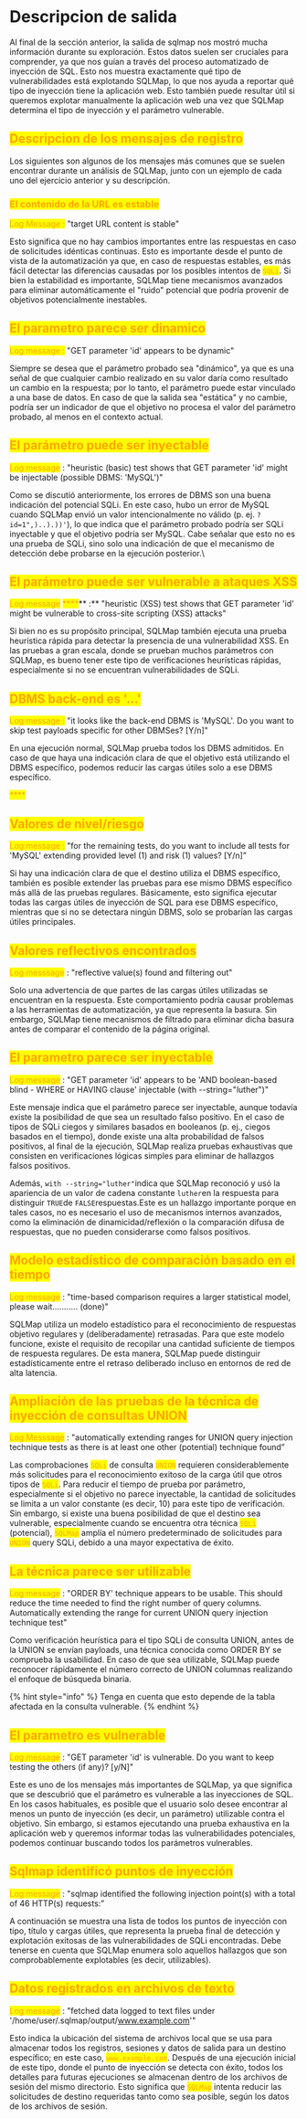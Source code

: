 # Descripcion de salida

Al final de la sección anterior, la salida de sqlmap nos mostró mucha información durante su exploración. Estos datos suelen ser cruciales para comprender, ya que nos guían a través del proceso automatizado de inyección de SQL. Esto nos muestra exactamente qué tipo de vulnerabilidades está explotando SQLMap, lo que nos ayuda a reportar qué tipo de inyección tiene la aplicación web. Esto también puede resultar útil si queremos explotar manualmente la aplicación web una vez que SQLMap determina el tipo de inyección y el parámetro vulnerable.



## <mark style="color:orange;">Descripcion de los mensajes de registro</mark>

Los siguientes son algunos de los mensajes más comunes que se suelen encontrar durante un análisis de SQLMap, junto con un ejemplo de cada uno del ejercicio anterior y su descripción.



### <mark style="color:orange;">El contenido de la URL es estable</mark>

<mark style="color:orange;">Log Message :</mark> "target URL content is stable"

Esto significa que no hay cambios importantes entre las respuestas en caso de solicitudes idénticas continuas. Esto es importante desde el punto de vista de la automatización ya que, en caso de respuestas estables, es más fácil detectar las diferencias causadas por los posibles intentos de <mark style="color:orange;">`SQLi`</mark>. Si bien la estabilidad es importante, SQLMap tiene mecanismos avanzados para eliminar automáticamente el "ruido" potencial que podría provenir de objetivos potencialmente inestables.



## <mark style="color:orange;">El parametro parece ser dinamico</mark>

<mark style="color:orange;">Log message :</mark> "GET parameter 'id' appears to be dynamic"

Siempre se desea que el parámetro probado sea "dinámico", ya que es una señal de que cualquier cambio realizado en su valor daría como resultado un cambio en la respuesta; por lo tanto, el parámetro puede estar vinculado a una base de datos. En caso de que la salida sea "estática" y no cambie, podría ser un indicador de que el objetivo no procesa el valor del parámetro probado, al menos en el contexto actual.



## <mark style="color:orange;">**El parámetro puede ser inyectable**</mark>

<mark style="color:orange;">Log message</mark>  :  "heuristic (basic) test shows that GET parameter 'id' might be injectable (possible DBMS: 'MySQL')"

Como se discutió anteriormente, los errores de DBMS son una buena indicación del potencial SQLi. En este caso, hubo un error de MySQL cuando SQLMap envió un valor intencionalmente no válido (p. ej. `?id=1",)..).))'`), lo que indica que el parámetro probado podría ser SQLi inyectable y que el objetivo podría ser MySQL. Cabe señalar que esto no es una prueba de SQLi, sino solo una indicación de que el mecanismo de detección debe probarse en la ejecución posterior.\


## <mark style="color:orange;">**El parámetro puede ser vulnerable a ataques XSS**</mark>

<mark style="color:orange;">Log message</mark> <mark style="color:orange;"></mark><mark style="color:orange;">****</mark>** :** "heuristic (XSS) test shows that GET parameter 'id' might be vulnerable to cross-site scripting (XSS) attacks"

Si bien no es su propósito principal, SQLMap también ejecuta una prueba heurística rápida para detectar la presencia de una vulnerabilidad XSS. En las pruebas a gran escala, donde se prueban muchos parámetros con SQLMap, es bueno tener este tipo de verificaciones heurísticas rápidas, especialmente si no se encuentran vulnerabilidades de SQLi.



## <mark style="color:orange;">**DBMS back-end es '...'**</mark>

<mark style="color:orange;">Log message :</mark>  "it looks like the back-end DBMS is 'MySQL'. Do you want to skip test payloads specific for other DBMSes? \[Y/n]"

En una ejecución normal, SQLMap prueba todos los DBMS admitidos. En caso de que haya una indicación clara de que el objetivo está utilizando el DBMS específico, podemos reducir las cargas útiles solo a ese DBMS específico.

<mark style="color:orange;">****</mark>

## <mark style="color:orange;">**Valores de nivel/riesgo**</mark>

<mark style="color:orange;">Log message :</mark> "for the remaining tests, do you want to include all tests for 'MySQL' extending provided level (1) and risk (1) values? \[Y/n]”

Si hay una indicación clara de que el destino utiliza el DBMS específico, también es posible extender las pruebas para ese mismo DBMS específico más allá de las pruebas regulares. Básicamente, esto significa ejecutar todas las cargas útiles de inyección de SQL para ese DBMS específico, mientras que si no se detectara ningún DBMS, solo se probarían las cargas útiles principales.



## <mark style="color:orange;">Valores reflectivos encontrados</mark>

<mark style="color:orange;">Log messsage</mark> : "reflective value(s) found and filtering out"

Solo una advertencia de que partes de las cargas útiles utilizadas se encuentran en la respuesta. Este comportamiento podría causar problemas a las herramientas de automatización, ya que representa la basura. Sin embargo, SQLMap tiene mecanismos de filtrado para eliminar dicha basura antes de comparar el contenido de la página original.



## <mark style="color:orange;">El parametro parece ser inyectable</mark>

<mark style="color:orange;">Log message</mark> : "GET parameter 'id' appears to be 'AND boolean-based blind - WHERE or HAVING clause' injectable (with --string="luther")"

Este mensaje indica que el parámetro parece ser inyectable, aunque todavía existe la posibilidad de que sea un resultado falso positivo. En el caso de tipos de SQLi ciegos y similares basados en booleanos (p. ej., ciegos basados en el tiempo), donde existe una alta probabilidad de falsos positivos, al final de la ejecución, SQLMap realiza pruebas exhaustivas que consisten en verificaciones lógicas simples para eliminar de hallazgos falsos positivos.

Además, `with --string="luther"`indica que SQLMap reconoció y usó la apariencia de un valor de cadena constante `luther`en la respuesta para distinguir `TRUE`de `FALSE`respuestas.Este es un hallazgo importante porque en tales casos, no es necesario el uso de mecanismos internos avanzados, como la eliminación de dinamicidad/reflexión o la comparación difusa de respuestas, que no pueden considerarse como falsos positivos.



## <mark style="color:orange;">**Modelo estadístico de comparación basado en el tiempo**</mark>

<mark style="color:orange;">Log message</mark> : "time-based comparison requires a larger statistical model, please wait........... (done)"

SQLMap utiliza un modelo estadístico para el reconocimiento de respuestas objetivo regulares y (deliberadamente) retrasadas. Para que este modelo funcione, existe el requisito de recopilar una cantidad suficiente de tiempos de respuesta regulares. De esta manera, SQLMap puede distinguir estadísticamente entre el retraso deliberado incluso en entornos de red de alta latencia.



## <mark style="color:orange;">**Ampliación de las pruebas de la técnica de inyección de consultas UNION**</mark>

<mark style="color:orange;">Log Messsage</mark> : "automatically extending ranges for UNION query injection technique tests as there is at least one other (potential) technique found”

Las comprobaciones <mark style="color:orange;">`SQLi`</mark> de consulta <mark style="color:orange;">`UNION`</mark> requieren considerablemente más solicitudes para el reconocimiento exitoso de la carga útil que otros tipos de <mark style="color:orange;">`SQLi`</mark>. Para reducir el tiempo de prueba por parámetro, especialmente si el objetivo no parece inyectable, la cantidad de solicitudes se limita a un valor constante (es decir, 10) para este tipo de verificación. Sin embargo, si existe una buena posibilidad de que el destino sea vulnerable, especialmente cuando se encuentra otra técnica <mark style="color:orange;">`SQLi`</mark> (potencial), <mark style="color:orange;">`SQLMap`</mark> amplía el número predeterminado de solicitudes para <mark style="color:orange;">`UNION`</mark> query SQLi, debido a una mayor expectativa de éxito.





## <mark style="color:orange;">**La técnica parece ser utilizable**</mark>

<mark style="color:orange;">Log message</mark> : "ORDER BY' technique appears to be usable. This should reduce the time needed to find the right number of query columns. Automatically extending the range for current UNION query injection technique test"

Como verificación heurística para el tipo SQLi de consulta UNION, antes de la UNION se envían payloads, una técnica conocida como ORDER BY se comprueba la usabilidad. En caso de que sea utilizable, SQLMap puede reconocer rápidamente el número correcto de UNION columnas realizando el enfoque de búsqueda binaria.

{% hint style="info" %}
Tenga en cuenta que esto depende de la tabla afectada en la consulta vulnerable.
{% endhint %}



## <mark style="color:orange;">El parametro es vulnerable</mark>

<mark style="color:orange;">Log message</mark> : "GET parameter 'id' is vulnerable. Do you want to keep testing the others (if any)? \[y/N]"

Este es uno de los mensajes más importantes de SQLMap, ya que significa que se descubrió que el parámetro es vulnerable a las inyecciones de SQL. En los casos habituales, es posible que el usuario solo desee encontrar al menos un punto de inyección (es decir, un parámetro) utilizable contra el objetivo. Sin embargo, si estamos ejecutando una prueba exhaustiva en la aplicación web y queremos informar todas las vulnerabilidades potenciales, podemos continuar buscando todos los parámetros vulnerables.



## <mark style="color:orange;">**Sqlmap identificó puntos de inyección**</mark>

<mark style="color:orange;">Log message</mark> : "sqlmap identified the following injection point(s) with a total of 46 HTTP(s) requests:”

A continuación se muestra una lista de todos los puntos de inyección con tipo, título y cargas útiles, que representa la prueba final de detección y explotación exitosas de las vulnerabilidades de SQLi encontradas. Debe tenerse en cuenta que SQLMap enumera solo aquellos hallazgos que son comprobablemente explotables (es decir, utilizables).



## <mark style="color:orange;">**Datos registrados en archivos de texto**</mark>

<mark style="color:orange;">Log message</mark> : "fetched data logged to text files under '/home/user/.sqlmap/output/www.example.com'"

Esto indica la ubicación del sistema de archivos local que se usa para almacenar todos los registros, sesiones y datos de salida para un destino específico; en este caso, <mark style="color:orange;">`www.example.com`</mark>. Después de una ejecución inicial de este tipo, donde el punto de inyección se detecta con éxito, todos los detalles para futuras ejecuciones se almacenan dentro de los archivos de sesión del mismo directorio. Esto significa que <mark style="color:orange;">`SQLMap`</mark> intenta reducir las solicitudes de destino requeridas tanto como sea posible, según los datos de los archivos de sesión.
